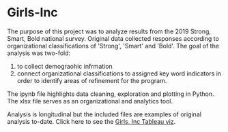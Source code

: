 # Girls-Inc
The purpose of this project was to analyze results from the 2019 Strong, Smart, Bold national survey.
Original data collected responses according to organizational classifications of 'Strong', 'Smart' and 'Bold'. 
The goal of the analysis was two-fold:
1) to collect demograohic infrmation 
2) connect organizational classifications to assigned key word indicators in order to identify areas of refinement for the program. 

The ipynb file highlights data cleaning, exploration and plotting in Python.
The xlsx file serves as an organizational and analytics tool. 

Analysis is longitudinal but the included files are examples of original analysis to-date.
Click here to see the [Girls, Inc Tableau viz](https://public.tableau.com/views/GirlsInc/Dashboard1?:language=en-US&:sid=&:display_count=n&:origin=viz_share_link).
